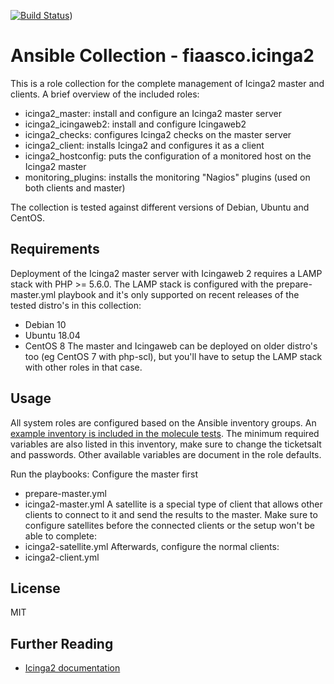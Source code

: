 [![Build Status](https://travis-ci.com/fiaasco/icinga2.svg?branch=master)](https://travis-ci.com/fiaasco/icinga2))

# Ansible Collection - fiaasco.icinga2

This is a role collection for the complete management of Icinga2 master and clients.
A brief overview of the included roles:

* icinga2\_master: install and configure an Icinga2 master server
* icinga2\_icingaweb2: install and configure Icingaweb2
* icinga2\_checks: configures Icinga2 checks on the master server
* icinga2\_client: installs Icinga2 and configures it as a client
* icinga2\_hostconfig: puts the configuration of a monitored host on the Icinga2 master
* monitoring\_plugins: installs the monitoring "Nagios" plugins (used on both clients and master)

The collection is tested against different versions of Debian, Ubuntu and CentOS.

## Requirements

Deployment of the Icinga2 master server with Icingaweb 2 requires a LAMP stack with PHP >= 5.6.0. The LAMP stack is configured with the prepare-master.yml playbook and it's only supported on recent releases of the tested distro's in this collection:
* Debian 10
* Ubuntu 18.04
* CentOS 8
The master and Icingaweb can be deployed on older distro's too (eg CentOS 7 with php-scl), but you'll have to setup the LAMP stack with other roles in that case.

## Usage

All system roles are configured based on the Ansible inventory groups. An [example inventory is included in the molecule tests](https://github.com/fiaasco/icinga2/blob/master/molecule/default/molecule.yml). The minimum required variables are also listed in this inventory, make sure to change the ticketsalt and passwords. Other available variables are document in the role defaults.

Run the playbooks:
Configure the master first
* prepare-master.yml
* icinga2-master.yml
A satellite is a special type of client that allows other clients to connect to it and send the results to the master. Make sure to configure satellites before the connected clients or the setup won't be able to complete:
* icinga2-satellite.yml
Afterwards, configure the normal clients:
* icinga2-client.yml


## License

MIT

## Further Reading

* [Icinga2 documentation](https://icinga.com/docs/)
